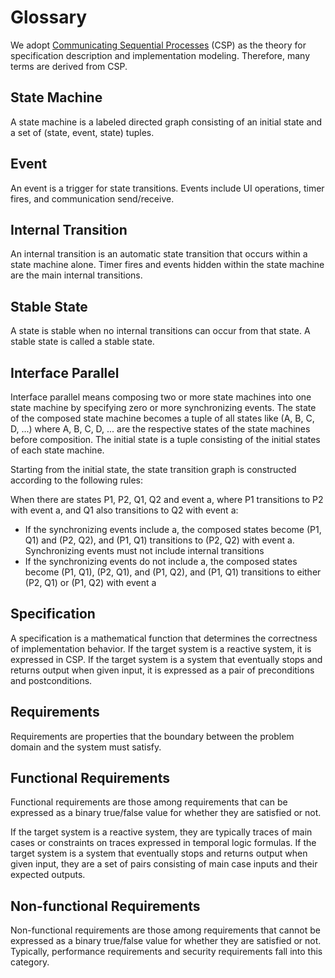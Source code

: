 Glossary
======
We adopt [Communicating Sequential Processes](https://en.wikipedia.org/wiki/Communicating_sequential_processes) (CSP) as the theory for specification description and implementation modeling.
Therefore, many terms are derived from CSP.


## State Machine
A state machine is a labeled directed graph consisting of an initial state and a set of (state, event, state) tuples.


## Event
An event is a trigger for state transitions. Events include UI operations, timer fires, and communication send/receive.


## Internal Transition
An internal transition is an automatic state transition that occurs within a state machine alone.
Timer fires and events hidden within the state machine are the main internal transitions.


## Stable State
A state is stable when no internal transitions can occur from that state. A stable state is called a stable state.


## Interface Parallel
Interface parallel means composing two or more state machines into one state machine by specifying zero or more synchronizing events.
The state of the composed state machine becomes a tuple of all states like (A, B, C, D, ...) where A, B, C, D, ... are the respective states of the state machines before composition.
The initial state is a tuple consisting of the initial states of each state machine.

Starting from the initial state, the state transition graph is constructed according to the following rules:

When there are states P1, P2, Q1, Q2 and event a, where P1 transitions to P2 with event a, and Q1 also transitions to Q2 with event a:

* If the synchronizing events include a, the composed states become (P1, Q1) and (P2, Q2), and (P1, Q1) transitions to (P2, Q2) with event a. Synchronizing events must not include internal transitions
* If the synchronizing events do not include a, the composed states become (P1, Q1), (P2, Q1), and (P1, Q2), and (P1, Q1) transitions to either (P2, Q1) or (P1, Q2) with event a


## Specification
A specification is a mathematical function that determines the correctness of implementation behavior.
If the target system is a reactive system, it is expressed in CSP.
If the target system is a system that eventually stops and returns output when given input, it is expressed as a pair of preconditions and postconditions.


## Requirements
Requirements are properties that the boundary between the problem domain and the system must satisfy.


## Functional Requirements
Functional requirements are those among requirements that can be expressed as a binary true/false value for whether they are satisfied or not.

If the target system is a reactive system, they are typically traces of main cases or constraints on traces expressed in temporal logic formulas.
If the target system is a system that eventually stops and returns output when given input, they are a set of pairs consisting of main case inputs and their expected outputs.


## Non-functional Requirements
Non-functional requirements are those among requirements that cannot be expressed as a binary true/false value for whether they are satisfied or not.
Typically, performance requirements and security requirements fall into this category.
